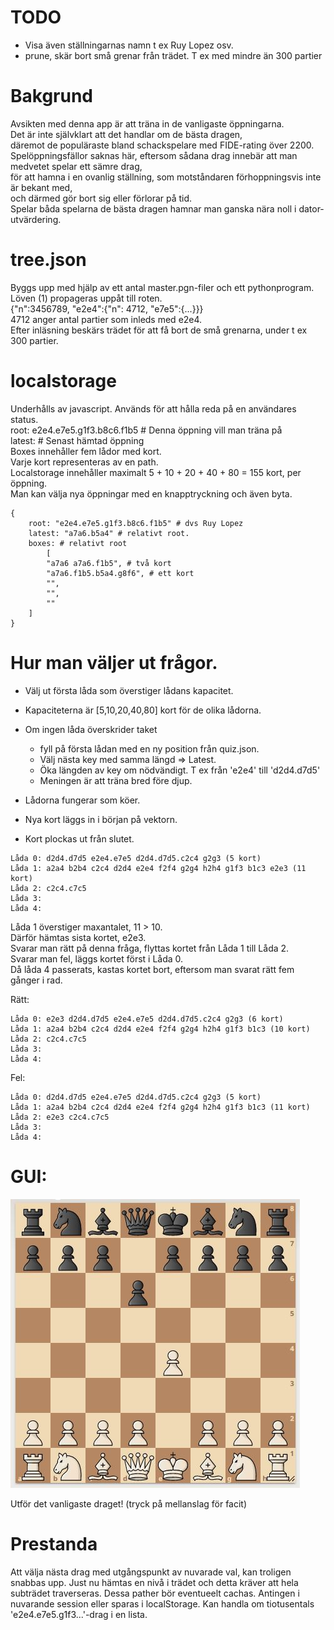 # TODO

* Visa även ställningarnas namn t ex Ruy Lopez osv.
* prune, skär bort små grenar från trädet. T ex med mindre än 300 partier

# Bakgrund

Avsikten med denna app är att träna in de vanligaste öppningarna.  
Det är inte självklart att det handlar om de bästa dragen,  
däremot de populäraste bland schackspelare med FIDE-rating över 2200.  
Spelöppningsfällor saknas här, eftersom sådana drag innebär att man medvetet spelar ett sämre drag,  
för att hamna i en ovanlig ställning, som motståndaren förhoppningsvis inte är bekant med,  
och därmed gör bort sig eller förlorar på tid.  
Spelar båda spelarna de bästa dragen hamnar man ganska nära noll i dator-utvärdering.  

# tree.json
Byggs upp med hjälp av ett antal master.pgn-filer och ett pythonprogram.  
Löven (1) propageras uppåt till roten.  
{"n":3456789,
"e2e4":{"n": 4712,
	"e7e5":{...}}}  
4712 anger antal partier som inleds med e2e4.  
Efter inläsning beskärs trädet för att få bort de små grenarna, under t ex 300 partier.

# localstorage
Underhålls av javascript.
Används för att hålla reda på en användares status.  
root: e2e4.e7e5.g1f3.b8c6.f1b5 # Denna öppning vill man träna på  
latest: <path> # Senast hämtad öppning  
Boxes innehåller fem lådor med kort.  
Varje kort representeras av en path.  
Localstorage innehåller maximalt 5 + 10 + 20 + 40 + 80 = 155 kort, per öppning.  
Man kan välja nya öppningar med en knapptryckning och även byta.  
```
{
	root: "e2e4.e7e5.g1f3.b8c6.f1b5" # dvs Ruy Lopez
	latest: "a7a6.b5a4" # relativt root.
	boxes: # relativt root
		[
		"a7a6 a7a6.f1b5", # två kort
		"a7a6.f1b5.b5a4.g8f6", # ett kort
		"",
		"",
		""
	]
}
```

# Hur man väljer ut frågor.

* Välj ut första låda som överstiger lådans kapacitet.
* Kapaciteterna är [5,10,20,40,80] kort för de olika lådorna.
* Om ingen låda överskrider taket
	* fyll på första lådan med en ny position från quiz.json.
	* Välj nästa key med samma längd => Latest.
	* Öka längden av key om nödvändigt. T ex från 'e2e4' till 'd2d4.d7d5'
	* Meningen är att träna bred före djup.

* Lådorna fungerar som köer.
* Nya kort läggs in i början på vektorn.
* Kort plockas ut från slutet.
```
Låda 0: d2d4.d7d5 e2e4.e7e5 d2d4.d7d5.c2c4 g2g3 (5 kort)
Låda 1: a2a4 b2b4 c2c4 d2d4 e2e4 f2f4 g2g4 h2h4 g1f3 b1c3 e2e3 (11 kort)
Låda 2: c2c4.c7c5
Låda 3:
Låda 4:
```

Låda 1 överstiger maxantalet, 11 > 10.  
Därför hämtas sista kortet, e2e3.  
Svarar man rätt på denna fråga, flyttas kortet från Låda 1 till Låda 2.  
Svarar man fel, läggs kortet först i Låda 0.  
Då låda 4 passerats, kastas kortet bort, eftersom man svarat rätt fem gånger i rad.  

Rätt:
```
Låda 0: e2e3 d2d4.d7d5 e2e4.e7e5 d2d4.d7d5.c2c4 g2g3 (6 kort)
Låda 1: a2a4 b2b4 c2c4 d2d4 e2e4 f2f4 g2g4 h2h4 g1f3 b1c3 (10 kort)
Låda 2: c2c4.c7c5
Låda 3:
Låda 4:
```

Fel:
```
Låda 0: d2d4.d7d5 e2e4.e7e5 d2d4.d7d5.c2c4 g2g3 (5 kort)
Låda 1: a2a4 b2b4 c2c4 d2d4 e2e4 f2f4 g2g4 h2h4 g1f3 b1c3 (11 kort)
Låda 2: e2e3 c2c4.c7c5
Låda 3:
Låda 4:
```

# GUI:

![bild](e2e4.d7d6.JPG)

Utför det vanligaste draget!
(tryck på mellanslag för facit)

# Prestanda

Att välja nästa drag med utgångspunkt av nuvarade val,
kan troligen snabbas upp.
Just nu hämtas en nivå i trädet och detta kräver att hela subträdet traverseras.
Dessa pather bör eventueelt cachas. Antingen i nuvarande session eller sparas i localStorage.
Kan handla om tiotusentals 'e2e4.e7e5.g1f3...'-drag i en lista.
